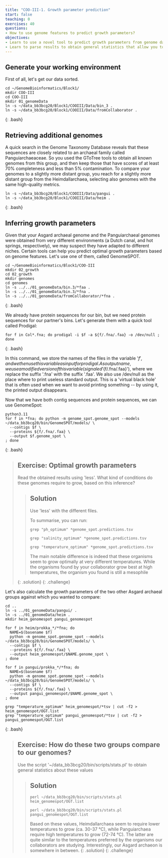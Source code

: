 ```yaml
---
title: "COO-III-1. Growth parameter prediction"
start: false
teaching: 0
exercises: 40
questions:
- How to use genome features to predict growth parameters?
objectives:
- Learn to use a novel tool to predict growth parameters from genome data
- Learn to parse results to obtain general statistics that allow you to make inferences
---
```


## Generate your working environment

First of all, let's get our data sorted.

~~~
cd ~/GenomeBioinformatics/Block1/
mkdir COO-III
cd COO-III
mkdir 01_genomeData
ln -s ~/data_bb3bcg20/Block1/COOIII/Data/bin_3 .
ln -s ~/data_bb3bcg20/Block1/COOIII/Data/fromCollaborator .
~~~
{: .bash}


## Retrieving additional genomes

A quick search in the Genome Taxonomy Database reveals that these sequences are closely related to an archaeal family
called Panguiarchaeaceae. So you used the GToTree tools to obtain all known genomes from this group, and then keep those that
have scores of at least 70% completeness and less than 5% contamination. To compare your genomes to a slightly more distant
group, you reach for a slightly more distant group from the Heimdallarchaea, selecting also genomes with the same high-quality
metrics. 

~~~
ln -s ~/data_bb3bcg20/Block1/COOIII/Data/pangui .
ln -s ~/data_bb3bcg20/Block1/COOIII/Data/heim .
~~~
{: .bash}



## Inferring growth parameters

Given that your Asgard archaeal genome and the Panguiarchaeal genomes were obtained from very different environments (a Dutch canal, 
and hot springs, respectively), we may suspect they have adapted to different niches. Certain tools can help you predict optimal
growth parameters based on genome features. Let's use one of them, called GenomeSPOT.

~~~
cd ~/GenomeBioinformatics/Block1/COO-III
mkdir 02_growth
cd 02_growth
mkdir genomes
cd genomes
ln -s ../../01_genomeData/bin.3/*faa .
ln -s ../../01_genomeData/bin.3/*fna .
ln -s ../../01_genomeData/fromCollaborator/*fna .
~~~
{: .bash}

We already have protein sequences for our bin, but we need protein sequences for our partner's bins. Let's generate them
with a quick tool called Prodigal:
~~~
for f in Col*.fna; do prodigal -i $f -a ${f/.fna/.faa} -o /dev/null ; done
~~~
{: .bash}

In this command, we store the names of the files in the variable '$f', and we then use this variable as input for prodigal. 
As output name, we use a modified version of this variable (signaled '${f/.fna/.faa}'), where we replace the suffix '.fna'
with the suffix '.faa'. We also use /dev/null as the place where to print useless standard output. This is a 'virtual black hole'
that is often used when we want to avoid printing something -- by using it, the printed output disappears.

Now that we have both contig sequences and protein sequences, we can use GenomeSpot:
~~~
python3.11
for f in *fna; do python -m genome_spot.genome_spot --models ~/data_bb3bcg20/bin/GenomeSPOT/models/ \
  --contigs $f \
  --proteins ${f/.fna/.faa} \
  --output $f.genome_spot \
; done
~~~
{: .bash}

> ## Exercise: Optimal growth parameters
>
> Read the obtained results using 'less'. What kind of conditions do these genomes require to grow, based on this inference?
> 
>> ## Solution
>>
>> Use 'less' with the different files.
>>
>> To summarise, you can run:
>>
>> `grep "ph_optimum" *genome_spot.predictions.tsv`
>>
>> `grep "salinity_optimum" *genome_spot.predictions.tsv`
>>
>> `grep "temperature_optimum" *genome_spot.predictions.tsv`
>>
>> The main notable difference is indeed that these organisms seem to grow optimally at very different temperatures. While
>> the organisms found by your collaborator grow best at high temperatures, the organism you found is still a mesophile  
>> 
> {: .solution}
{: .challenge}

Let's also calculate the growth parameters of the two other Asgard archaeal groups against which you wanted to compare:
~~~
cd ..
ln -s ../01_genomeData/pangui/ .
ln -s ../01_genomeData/heim .
mkdir heim_genomespot pangui_genomespot

for f in heim/prokka_*/*fna; do
  NAME=$(basename $f)
  python -m genome_spot.genome_spot --models ~/data_bb3bcg20/bin/GenomeSPOT/models/ \
  --contigs $f \
  --proteins ${f/.fna/.faa} \
  --output heim_genomespot/$NAME.genome_spot \
; done

for f in pangui/prokka_*/*fna; do
  NAME=$(basename $f)
  python -m genome_spot.genome_spot --models ~/data_bb3bcg20/bin/GenomeSPOT/models/ \
  --contigs $f \
  --proteins ${f/.fna/.faa} \
  --output pangui_genomespot/$NAME.genome_spot \
; done

grep "temperature_optimum" heim_genomespot/*tsv | cut -f2 > heim_genomespot/OGT.list
grep "temperature_optimum" pangui_genomespot/*tsv | cut -f2 > pangui_genomespot/OGT.list

~~~
{: .bash}

> ## Exercise: How do these two groups compare to our genomes?
>
> Use the script '~/data_bb3bcg20/bin/scripts/stats.pl' to obtain general statistics about these values
> 
>> ## Solution
>>
>> `perl ~/data_bb3bcg20/bin/scripts/stats.pl heim_genomespot/OGT.list`
>>
>> `perl ~/data_bb3bcg20/bin/scripts/stats.pl pangui_genomespot/OGT.list`
>>
>> Based on these values, Heimdallarchaea seem to require lower temperatures to grow (ca. 30-37 °C), while Panguiarchaea
>> require high temperatures to grow (72-74 °C). The latter are quite similar to the temperatures preferred by the organisms
>> our collaborators are studying. Interestingly, our Asgard archaeon is somewhere in between.
> {: .solution}
{: .challenge}


